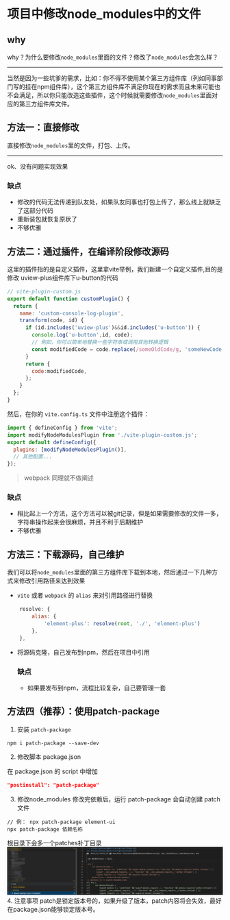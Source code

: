 # 项目中修改node_modules中的文件

## why

why？为什么要修改`node_modules`里面的文件？修改了`node_modules`会怎么样？
***
当然是因为一些坑爹的需求，比如：你不得不使用某个第三方组件库（列如同事部门写的挂在npm组件库），这个第三方组件库不满足你现在的需求而且未来可能也不会满足，所以你只能改造这些插件，这个时候就需要修改`node_modules`里面对应的第三方组件库文件。

## 方法一：直接修改
直接修改`node_modules`里的文件，打包、上传。
***
ok、没有问题实现效果
### 缺点
- 修改的代码无法传递到队友处，如果队友同事也打包上传了，那么线上就缺乏了这部分代码
- 重新装包就恢复原状了
- 不够优雅

## 方法二：通过插件，在编译阶段修改源码
这里的插件指的是自定义插件，这里拿vite举例，我们新建一个自定义插件,目的是修改 uview-plus组件库下u-button的代码
```js
// vite-plugin-custom.js
export default function customPlugin() {
  return {
    name: 'custom-console-log-plugin',
    transform(code, id) {
      if (id.includes('uview-plus')&&id.includes('u-button')) { 
        console.log('u-button',id, code);
        // 例如，你可以简单地替换一些字符串或调用其他转换逻辑
        const modifiedCode = code.replace(/someOldCode/g, 'someNewCode');
      }
      return {
        code:modifiedCode,
      };
    }
  };
}
```
然后，在你的 `vite.config.ts` 文件中注册这个插件：
```js
import { defineConfig } from 'vite';
import modifyNodeModulesPlugin from './vite-plugin-custom.js';
export default defineConfig({
  plugins: [modifyNodeModulesPlugin()],
  // 其他配置...
});
```
> webpack 同理就不做阐述

### 缺点

- 相比起上一个方法，这个方法可以被git记录，但是如果需要修改的文件一多，字符串操作起来会很麻烦，并且不利于后期维护
- 不够优雅
  
## 方法三：下载源码，自己维护
我们可以将`node_modules`里面的第三方组件库下载到本地，然后通过一下几种方式来修改引用路径来达到效果
- `vite` 或者 `webpack` 的 `alias` 来对引用路径进行替换 
```js
    resolve: {
        alias: {
            'element-plus': resolve(root, './', 'element-plus')
        },
    },
```
- 将源码克隆，自己发布到npm，然后在项目中引用
  
  ### 缺点
  - 如果要发布到npm，流程比较复杂，自己要管理一套

## 方法四（推荐）：使用patch-package
1. 安装 `patch-package`
```shell
npm i patch-package --save-dev
```
2. 修改脚本 package.json

在 package.json 的 script 中增加
```json
"postinstall": "patch-package"
```
3. 修改node_modules
修改完依赖后，运行 patch-package 会自动创建 patch 文件
```shell
// 例： npx patch-package element-ui
npx patch-package 依赖名称
```
根目录下会多一个patches补丁目录
![alt text](image.png)
4. 注意事项
patch是锁定版本号的，如果升级了版本，patch内容将会失效，最好在package.json能够锁定版本号。